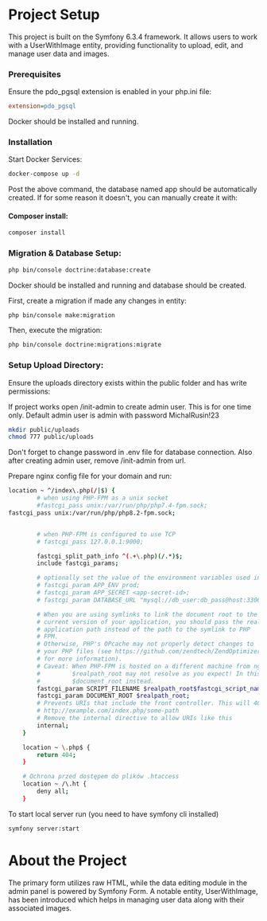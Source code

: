 # Project Setup
This project is built on the Symfony 6.3.4 framework. It allows users to work with a UserWithImage entity, providing functionality to upload, edit, and manage user data and images.

### Prerequisites
Ensure the pdo_pgsql extension is enabled in your php.ini file:


```ini
extension=pdo_pgsql
```
Docker should be installed and running.

### Installation
Start Docker Services:

```bash
docker-compose up -d
```
Post the above command, the database named app should be automatically created. If for some reason it doesn't, you can manually create it with:

#### Composer install:
```bash
composer install
```



### Migration & Database Setup:
```bash
php bin/console doctrine:database:create
```
Docker should be installed and running and database should be created.

First, create a migration if made any changes in entity:

```bash
php bin/console make:migration
```
Then, execute the migration:

```bash
php bin/console doctrine:migrations:migrate
```
### Setup Upload Directory:

Ensure the uploads directory exists within the public folder and has write permissions:

If project works open /init-admin to create admin user. This is for one time only.
Default admin user is admin with password MichalRusin!23

```bash
mkdir public/uploads
chmod 777 public/uploads
```

Don't forget to change password in .env file for database connection.
Also after creating admin user, remove /init-admin from url.

Prepare nginx config file for your domain and run:
```bash
location ~ ^/index\.php(/|$) {
        # when using PHP-FPM as a unix socket
        #fastcgi_pass unix:/var/run/php/php7.4-fpm.sock;
fastcgi_pass unix:/var/run/php/php8.2-fpm.sock;


        # when PHP-FPM is configured to use TCP
        # fastcgi_pass 127.0.0.1:9000;

        fastcgi_split_path_info ^(.+\.php)(/.*)$;
        include fastcgi_params;

        # optionally set the value of the environment variables used in the application
        # fastcgi_param APP_ENV prod;
        # fastcgi_param APP_SECRET <app-secret-id>;
        # fastcgi_param DATABASE_URL "mysql://db_user:db_pass@host:3306/db_name";

        # When you are using symlinks to link the document root to the
        # current version of your application, you should pass the real
        # application path instead of the path to the symlink to PHP
        # FPM.
        # Otherwise, PHP's OPcache may not properly detect changes to
        # your PHP files (see https://github.com/zendtech/ZendOptimizerPlus/issues/126
        # for more information).
        # Caveat: When PHP-FPM is hosted on a different machine from nginx
        #         $realpath_root may not resolve as you expect! In this case try using
        #         $document_root instead.
        fastcgi_param SCRIPT_FILENAME $realpath_root$fastcgi_script_name;
        fastcgi_param DOCUMENT_ROOT $realpath_root;
        # Prevents URIs that include the front controller. This will 404:
        # http://example.com/index.php/some-path
        # Remove the internal directive to allow URIs like this
        internal;
    }

    location ~ \.php$ {
        return 404;
    }

    # Ochrona przed dostępem do plików .htaccess
    location ~ /\.ht {
        deny all;
    }
```

To start local server run (you need to have symfony cli installed)
```bash
symfony server:start
```


# About the Project
The primary form utilizes raw HTML, while the data editing module in the admin panel is powered by Symfony Form. A notable entity, UserWithImage, has been introduced which helps in managing user data along with their associated images.

